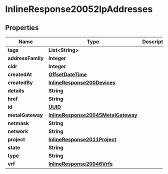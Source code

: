 
# InlineResponse20052IpAddresses

## Properties
Name | Type | Description | Notes
------------ | ------------- | ------------- | -------------
**tags** | **List&lt;String&gt;** |  |  [optional]
**addressFamily** | **Integer** |  |  [optional]
**cidr** | **Integer** |  |  [optional]
**createdAt** | [**OffsetDateTime**](OffsetDateTime.md) |  |  [optional]
**createdBy** | [**InlineResponse200Devices**](InlineResponse200Devices.md) |  |  [optional]
**details** | **String** |  |  [optional]
**href** | **String** |  |  [optional]
**id** | [**UUID**](UUID.md) |  |  [optional]
**metalGateway** | [**InlineResponse20045MetalGateway**](InlineResponse20045MetalGateway.md) |  |  [optional]
**netmask** | **String** |  |  [optional]
**network** | **String** |  |  [optional]
**project** | [**InlineResponse2011Project**](InlineResponse2011Project.md) |  |  [optional]
**state** | **String** |  |  [optional]
**type** | **String** |  |  [optional]
**vrf** | [**InlineResponse20046Vrfs**](InlineResponse20046Vrfs.md) |  |  [optional]



